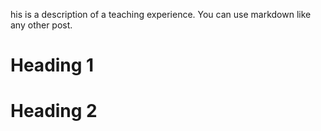 his is a description of a teaching experience. You can use markdown like any other post.

Heading 1
======

Heading 2
======
